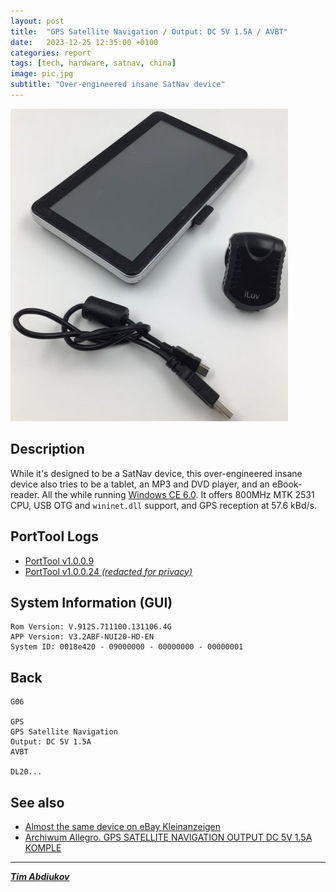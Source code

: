 ```yaml
---
layout: post
title:  "GPS Satellite Navigation / Output: DC 5V 1.5A / AVBT"
date:   2023-12-25 12:35:00 +0100
categories: report
tags: [tech, hardware, satnav, china]
image: pic.jpg
subtitle: "Over-engineered insane SatNav device"
---
```


![picture](./pic.jpg)

## Description

While it's designed to be a SatNav device, this over-engineered insane device also tries to be a tablet, an MP3 and DVD player, and an eBook-reader. All the while running [Windows CE 6.0](https://en.wikipedia.org/wiki/Windows_Embedded_CE_6.0). It offers 800MHz MTK 2531 CPU, USB OTG and `wininet.dll` support, and GPS reception at 57.6 kBd/s.

## PortTool Logs

* [PortTool v1.0.0.9](./PortTool9/port_tool.log)
* [PortTool v1.0.0.24 *(redacted for privacy)*](./PortTool24/port_tool.log)

## System Information (GUI)

```
Rom Version: V.912S.711100.131106.4G
APP Version: V3.2ABF-NUI20-HD-EN
System ID: 0018e420 - 09000000 - 00000000 - 00000001
```

## Back

```
G06

GPS
GPS Satellite Navigation
Output: DC 5V 1.5A
AVBT

DL20...
```

## See also

* [Almost the same device on eBay Kleinanzeigen](https://www.kleinanzeigen.de/s-anzeige/gps-navi-n-go-igo-8-mobiles-devices-5-taschenformat-sehr-gut/2367151721-168-3472)
* [Archiwum Allegro. GPS SATELLITE NAVIGATION OUTPUT DC 5V 1.5A KOMPLE](https://archiwum.allegro.pl/oferta/gps-satellite-navigation-output-dc-5v-1-5a-komple-i6523193715.html)

---------------------------------

***[Tim Abdiukov](https://github.com/TAbdiukov)***
